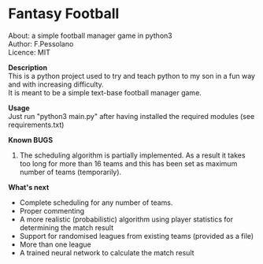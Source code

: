 # Fantasy Football  
About:      a simple football manager game in python3  
Author:     F.Pessolano  
Licence:    MIT  

**Description**  
This is a python project used to try and teach python to my son in a fun way and with increasing difficulty.  
It is meant to be a simple text-base football manager game.  

**Usage**  
Just run "python3 main.py" after having installed the required modules (see requirements.txt)  

**Known BUGS**  
1. The scheduling algorithm is partially implemented. As a result it takes too long for more than 16 teams and this has been set as maximum number of teams (temporarily).  

**What's next**  
 - Complete scheduling for any number of teams.  
 - Proper commenting  
 - A more realistic (probabilistic) algorithm using player statistics for determining the match result  
 - Support for randomised leagues from existing teams (provided as a file)  
 - More than one league  
 - A trained neural network to calculate the match result  





